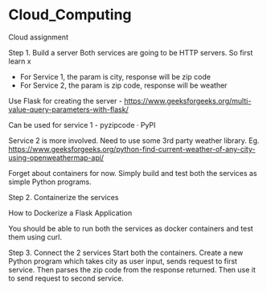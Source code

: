 # Cloud_Computing



Cloud assignment 


Step 1. Build a server
Both services are going to be HTTP servers. So first learn x
* For Service 1, the param is city, response will be zip code
* For Service 2, the param is zip code, response will be weather 

Use Flask for creating the server -
https://www.geeksforgeeks.org/multi-value-query-parameters-with-flask/


Can be used for service 1 - pyzipcode · PyPI

Service 2 is more involved. Need to use some 3rd party weather library.
Eg. https://www.geeksforgeeks.org/python-find-current-weather-of-any-city-using-openweathermap-api/

Forget about containers for now. Simply build and test both the services as simple Python programs.


Step 2. Containerize the services

How to Dockerize a Flask Application

You should be able to run both the services as docker containers and test them using curl.

Step 3. Connect the 2 services
Start both the containers.
Create a new Python program which takes city as user input, sends request to first service.
Then parses the zip code from the response returned. Then use it to send request to second service.
